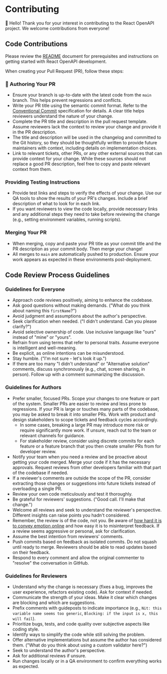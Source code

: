 # Contributing

👋 Hello! Thank you for your interest in contributing to the React OpenAPI project. We welcome contributions from everyone!

## Code Contributions

Please review the [README](./README.md) document for prerequisites and instructions on getting started with React OpenAPI development.

When creating your Pull Request (PR), follow these steps:

### 📝 Authoring Your PR

-   Ensure your branch is up-to-date with the latest code from the `main` branch. This helps prevent regressions and conflicts.
-   Write your PR title using the semantic commit format. Refer to the [Conventional Commit](https://www.conventionalcommits.org/en/v1.0.0/#summary) specification for details. A clear title helps reviewers understand the nature of your change.
-   Complete the PR title and description in the pull request template. Assume reviewers lack the context to review your change and provide it in the PR description.
-   The title and description will be used in the changelog and committed to the Git history, so they should be thoughtfully written to provide future maintainers with context, including details on implementation choices.
-   Link to relevant tickets, other PRs, or any other external sources that can provide context for your change. While these sources should not replace a good PR description, feel free to copy and paste relevant context from them.

### Providing Testing Instructions

-   Provide test links and steps to verify the effects of your change. Use our QA tools to show the results of your PR's changes. Include a brief description of what to look for in each link.
-   If you want reviewers to view the code locally, provide necessary links and any additional steps they need to take before reviewing the change (e.g., setting environment variables, running scripts).

### Merging Your PR

-   When merging, copy and paste your PR title as your commit title and the PR description as your commit body. Then merge your change!
-   All merges to `main` are automatically pushed to production. Ensure your work appears as expected in these environments post-deployment.

## Code Review Process Guidelines

### Guidelines for Everyone

-   Approach code reviews positively, aiming to enhance the codebase.
-   Ask good questions without making demands. ("What do you think about naming this `firstName`?")
-   Avoid judgment and assumptions about the author's perspective.
-   Seek clarification when needed. ("I didn't understand. Can you please clarify?")
-   Avoid selective ownership of code. Use inclusive language like "ours" instead of "mine" or "yours".
-   Refrain from using terms that refer to personal traits. Assume everyone is intelligent and well-meaning.
-   Be explicit, as online intentions can be misunderstood.
-   Stay humble. ("I'm not sure - let's look it up.")
-   If there are too many "I didn't understand" or "Alternative solution" comments, discuss synchronously (e.g., chat, screen sharing, in person). Follow up with a comment summarizing the discussion.

### Guidelines for Authors

-   Prefer smaller, focused PRs. Scope your changes to one feature or part of the system. Smaller PRs are easier to review and less prone to regressions. If your PR is large or touches many parts of the codebase, you may be asked to break it into smaller PRs. Work with product and design stakeholders to scope tickets and feedback cycles accordingly.
    -   In some cases, breaking a large PR may introduce more risk or require significantly more work. If unsure, reach out to the team or relevant channels for guidance.
    -   For stakeholder review, consider using discrete commits for each feature or a feature branch that you then create smaller PRs from for developer review.
-   Notify your team when you need a review and be proactive about getting your code merged. Merge your code if it has the necessary approvals. Request reviews from other developers familiar with that part of the codebase if needed.
-   If a reviewer's comments are outside the scope of the PR, consider extracting those changes or suggestions into future tickets instead of overloading a single PR.
-   Review your own code meticulously and test it thoroughly.
-   Be grateful for reviewers' suggestions. ("Good call. I'll make that change.")
-   Welcome all reviews and seek to understand the reviewer's perspective. Different insights can raise points you hadn't considered.
-   Remember, the review is of the code, not you. Be aware of [how hard it is to convey emotion online](https://www.fastcodesign.com/3036748/why-its-so-hard-to-detect-emotion-in-emails-and-texts) and how easy it is to misinterpret feedback. If a review seems aggressive or personal, ask for clarification.
-   Assume the best intention from reviewers' comments.
-   Push commits based on feedback as isolated commits. Do not squash until ready to merge. Reviewers should be able to read updates based on their feedback.
-   Respond to every comment and allow the original commenter to "resolve" the conversation in GitHub.

### Guidelines for Reviewers

-   Understand why the change is necessary (fixes a bug, improves the user experience, refactors existing code). Ask for context if needed.
-   Communicate the strength of your ideas. Make it clear which changes are blocking and which are suggestions.
-   Prefix comments with guideposts to indicate importance (e.g., `Nit: this variable name seems too generic`, `Blocking: if the input is x, this will fail`).
-   Prioritize bugs, tests, and code quality over subjective aspects like coding style.
-   Identify ways to simplify the code while still solving the problem.
-   Offer alternative implementations but assume the author has considered them. ("What do you think about using a custom validator here?")
-   Seek to understand the author's perspective.
-   Ask for additional reviews if unsure.
-   Run changes locally or in a QA environment to confirm everything works as expected.
